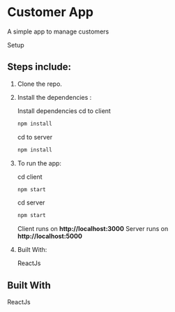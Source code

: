 # Customer App

A simple app to manage customers

Setup

## Steps include:

1. Clone the repo.

2. Install the dependencies :

   Install dependencies
   cd to client

   ```bash
   npm install
   ```

   cd to server

   ```bash
   npm install
   ```

3. To run the app:

   cd client

   ```bash
   npm start
   ```

    cd server

   ```bash
   npm start
   ```

   Client runs on **http://localhost:3000**
   Server runs on **http://localhost:5000**

5. Built With:

   ReactJs


## Built With

ReactJs
